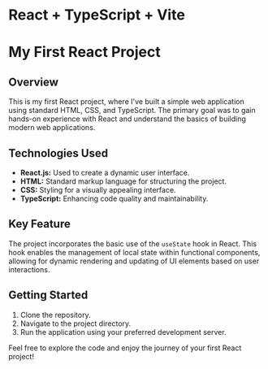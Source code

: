 # React + TypeScript + Vite

# My First React Project

## Overview

This is my first React project, where I've built a simple web application using standard HTML, CSS, and TypeScript. The primary goal was to gain hands-on experience with React and understand the basics of building modern web applications.

## Technologies Used

- **React.js:** Used to create a dynamic user interface.
- **HTML:** Standard markup language for structuring the project.
- **CSS:** Styling for a visually appealing interface.
- **TypeScript:** Enhancing code quality and maintainability.

## Key Feature

The project incorporates the basic use of the `useState` hook in React. This hook enables the management of local state within functional components, allowing for dynamic rendering and updating of UI elements based on user interactions.

## Getting Started

1. Clone the repository.
2. Navigate to the project directory.
3. Run the application using your preferred development server.

Feel free to explore the code and enjoy the journey of your first React project!
